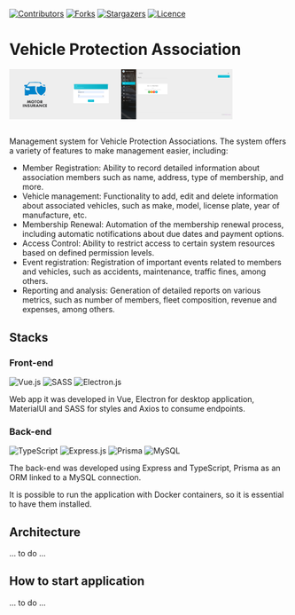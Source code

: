 [![Contributors][contributors-shield]][contributors-url]
[![Forks][forks-shield]][forks-url]
[![Stargazers][stars-shield]][stars-url]
[![Licence](https://img.shields.io/github/license/ElJohnnie/vehicle-insurance-system?style=for-the-badge)](./LICENSE)

# Vehicle Protection Association

<img alt="hello-dark" width="40%" align="left" src="assets/pic1.png">
<img alt="hello-dark" width="40%" align="left" src="assets/pic2.png">

<br clear="left" />
<br>

<p>
    Management system for Vehicle Protection Associations.
    The system offers a variety of features to make management easier, including:
</p>
<ul>
    <li>
        Member Registration: Ability to record detailed information about association members such as name, address, type of membership, and more.
    </li>
    <li>
        Vehicle management: Functionality to add, edit and delete information about associated vehicles, such as make, model, license plate, year of manufacture, etc.
    </li>
    <li>
        Membership Renewal: Automation of the membership renewal process, including automatic notifications about due dates and payment options.
    </li>
    <li>
        Access Control: Ability to restrict access to certain system resources based on defined permission levels.
    </li>
    <li>
        Event registration: Registration of important events related to members and vehicles, such as accidents, maintenance, traffic fines, among others.
    </li>
    <li>
        Reporting and analysis: Generation of detailed reports on various metrics, such as number of members, fleet composition, revenue and expenses, among others.
    </li>
</ul>

## Stacks

### Front-end
![Vue.js](https://img.shields.io/badge/vuejs-%2335495e.svg?style=for-the-badge&logo=vuedotjs&logoColor=%234FC08D)
![SASS](https://img.shields.io/badge/SASS-hotpink.svg?style=for-the-badge&logo=SASS&logoColor=white)
![Electron.js](https://img.shields.io/badge/Electron-191970?style=for-the-badge&logo=Electron&logoColor=white)

<p>
    Web app it was developed in Vue, Electron for desktop application, MaterialUI and SASS for styles and Axios to consume endpoints.
</p>

### Back-end
![TypeScript](https://img.shields.io/badge/typescript-%23007ACC.svg?style=for-the-badge&logo=typescript&logoColor=white)
![Express.js](https://img.shields.io/badge/express.js-%23404d59.svg?style=for-the-badge&logo=express&logoColor=%2361DAFB)
![Prisma](https://img.shields.io/badge/Prisma-3982CE?style=for-the-badge&logo=Prisma&logoColor=white)
![MySQL](https://img.shields.io/badge/mysql-4479A1.svg?style=for-the-badge&logo=mysql&logoColor=white)
<p>
    The back-end was developed using Express and TypeScript, Prisma as an ORM linked to a MySQL connection.
</p>
<p>
    It is possible to run the application with Docker containers, so it is essential to have them installed.
</p>

## Architecture
... to do ...
## How to start application
... to do ...
##

<!-- MARKDOWN LINKS & IMAGES -->
<!-- https://www.markdownguide.org/basic-syntax/#reference-style-links -->
[contributors-shield]: https://img.shields.io/github/contributors/ElJohnnie/vehicle-insurance-system.svg?style=for-the-badge
[contributors-url]: https://github.com/ElJohnnie/vehicle-insurance-system/graphs/contributors
[forks-shield]: https://img.shields.io/github/forks/ElJohnnie/vehicle-insurance-system.svg?style=for-the-badge
[forks-url]: https://github.com/RuanGemmer/HelpDesk-FrontEnd/network/members
[stars-shield]: https://img.shields.io/github/stars/ElJohnnie/vehicle-insurance-system.svg?style=for-the-badge
[stars-url]: https://github.com/ElJohnnie/vehicle-insurance-system/stargazers
